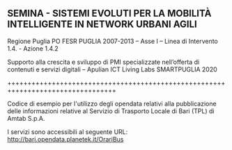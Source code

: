 SEMINA - SISTEMI EVOLUTI PER LA MOBILITÀ INTELLIGENTE IN NETWORK URBANI AGILI
---------------------------------------------------------------------------------

Regione Puglia
PO FESR PUGLIA 2007-2013 – Asse I – Linea di Intervento 1.4. - Azione 1.4.2

Supporto alla crescita e sviluppo di PMI specializzate nell’offerta di contenuti e servizi digitali – Apulian ICT Living Labs SMARTPUGLIA 2020

+++++++++++++++++++++++++++++++++++++++++++++++++++++++++++++++++++++++++++++++++

Codice di esempio per l'utilizzo degli opendata relativi alla pubblicazione delle informazioni relative al Servizio di Trasporto Locale di Bari (TPL) di Amtab S.p.A.

I servizi sono accessibili al seguente URL: http://bari.opendata.planetek.it/OrariBus



